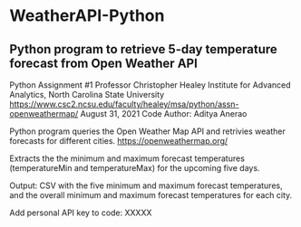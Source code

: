 # WeatherAPI-Python
## Python program to retrieve 5-day temperature forecast from Open Weather API

Python Assignment #1 
Professor Christopher Healey
Institute for Advanced Analytics, North Carolina State University
https://www.csc2.ncsu.edu/faculty/healey/msa/python/assn-openweathermap/
August 31, 2021
Code Author: Aditya Anerao

Python program queries the Open Weather Map API and retrivies weather forecasts for different cities.
https://openweathermap.org/

Extracts the the minimum and maximum forecast temperatures (temperatureMin and temperatureMax) for the upcoming five days.

Output: CSV with the five minimum and maximum forecast temperatures, and the overall minimum and maximum forecast temperatures for each city.

Add personal API key to code: XXXXX
